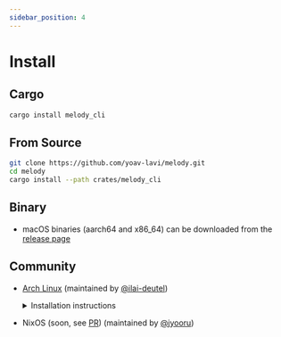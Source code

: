 ```yaml
---
sidebar_position: 4
---
```


# Install

## Cargo

```sh
cargo install melody_cli
```

## From Source

```sh
git clone https://github.com/yoav-lavi/melody.git
cd melody
cargo install --path crates/melody_cli
```
## Binary

- macOS binaries (aarch64 and x86_64) can be downloaded from the [release page](https://github.com/yoav-lavi/melody/releases)

## Community

- [Arch Linux](https://aur.archlinux.org/packages/melody) (maintained by [@ilai-deutel](https://github.com/ilai-deutel))
  <details><summary>Installation instructions</summary>
  
  1. Installation with an AUR helper, for instance using `paru`:
  
     ```bash
     paru -Syu melody
     ```
  
  2. Install manually with `makepkg`:
  
     ```bash
     git clone https://aur.archlinux.org/melody.git
     cd melody
     makepkg -si
     ```
  
  </details>

- NixOS (soon, see [PR](https://github.com/NixOS/nixpkgs/pull/160985)) (maintained by [@jyooru](https://github.com/jyooru))